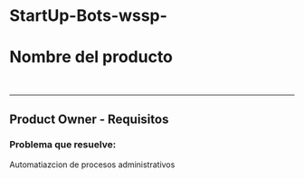 # StartUp-Bots-wssp-

<h1>Nombre del producto</h1> <br>
<hr>

<h2>Product Owner - Requisitos</h2>
<h3>Problema que resuelve:</h3> <p>Automatiazcion de procesos administrativos</p>

